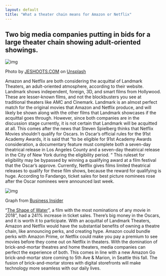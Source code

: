 ```yaml
---
layout: default
title: "What a theater chain means for Amazon or Netflix"
---
```


## Two big media companies putting in bids for a large theater chain showing adult-oriented showings.



![img](https://cdn-images-1.medium.com/max/2000/0*s-wNzjqf-5TWF3ml)

Photo by [JESHOOTS.COM](https://unsplash.com/@jeshoots?utm_source=medium&utm_medium=referral) on [Unsplash](https://unsplash.com/?utm_source=medium&utm_medium=referral)

Amazon and Netflix are both considering the acquittal of Landmark Theaters, an adult-oriented atmosphere, according to their website. Landmark shows independent, foreign, 3D, and smart films from Hollywood. These are lesser-known films, and not the blockbusters you see at traditional theaters like AMC and Cinemark.
Landmark is an almost perfect match for the original movies that Amazon and Netflix produce, and will likely be shown along with the other films that Landmark showcases if the acquittal goes through. However, since both companies are in the discussion stage currently, it is not certain that Landmark will be acquitted at all.
This comes after the news that Steven Spielberg thinks that Netflix Movies shouldn’t qualify for Oscars. In Oscar’s official rules for the 91st Academy Awards, it is said that “to be eligible for 91st Academy Awards consideration, a documentary feature must complete
both a seven-day theatrical release in Los Angeles County and a seven-day theatrical release in
the City of New York during the eligibility period. “
This ruleset for eligibility may be bypassed by winning a qualifying award at a film festival that the Oscar’s approve.
Currently, Netflix gives films limited theatrical releases to qualify for these film shows, because the reward for qualifying is huge. According to Fandango, ticket sales for best picture nominees rose after the Oscar nominees were announced last week.



![img](https://cdn-images-1.medium.com/max/800/1*Oar9ZyZ6sBUv6EaozQIjKA.png)

Graph from [Business Insider](https://www.businessinsider.com/)

“[The Shape of Water](https://www.foxmovies.com/movies/the-shape-of-water?utm_medium=organicsocial&utm_campaign=the-shape-of-waterhe-phy#bluray)”, a film with the most nominations of any movie in 2018”, had a 241% increase in ticket sales.
There’s big money in the Oscars, and it is worth it to participate. With an acquittal of Landmark Theaters, Amazon and Netflix would have the substantial benefits of owning a theatre chain, like announcing perks, and creating hype.
Amazon could bundle perks with Amazon Prime, or Netflix could make you pay a premium to see movies before they come out on Netflix in theaters. With the domination of brick-and-mortar theatres and home theaters, media companies can perfect the experience of both.
This comes in line with a new Amazon Go brick-and-mortar store coming to 5th Ave & Marion, in Seattle this fall.
The fusion of brick-and-mortar stores with digital storefronts will make technology more seamless with our daily lives.
